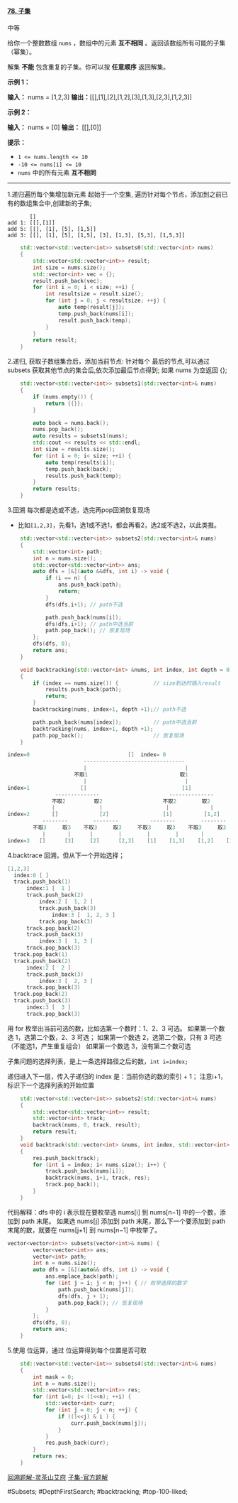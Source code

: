 #### [78. 子集](https://leetcode.cn/problems/subsets/)

中等

给你一个整数数组 `nums` ，数组中的元素 **互不相同** 。返回该数组所有可能的子集（幂集）。

解集 **不能** 包含重复的子集。你可以按 **任意顺序** 返回解集。

**示例 1：**

**输入：** nums = [1,2,3]
**输出：**\[[],[1],[2],[1,2],[3],[1,3],[2,3],[1,2,3]\]

**示例 2：**

**输入：** nums = [0]
**输出：** \[[],[0]\]

**提示：**

- `1 <= nums.length <= 10`
- `-10 <= nums[i] <= 10`
- `nums` 中的所有元素 **互不相同**
---- ----
1.递归遍历每个集增加新元素
起始于一个空集,
遍历针对每个节点，添加到之前已有的数组集合中,创建新的子集;
```
       []
add 1: [[],[1]]
add 5: [[], [1], [5], [1,5]]
add 3: [[], [1], [5], [1,5], [3], [1,3], [5,3], [1,5,3]]
```

```cpp
    std::vector<std::vector<int>> subsets0(std::vector<int> nums)
    {
        std::vector<std::vector<int>> result;
        int size = nums.size();
        std::vector<int> vec = {};
        result.push_back(vec);
        for (int i = 0; i < size; ++i) {
            int resultsize = result.size();
            for (int j = 0; j < resultsize; ++j) {
                auto temp(result[j]);
                temp.push_back(nums[i]);
                result.push_back(temp);
            }
        }
        return result;
    }
```
2.递归, 获取子数组集合后，添加当前节点:
针对每个 最后的节点,可以通过 subsets 获取其他节点的集合后,依次添加最后节点得到;
如果 nums 为空返回 {};
```cpp
    std::vector<std::vector<int>> subsets1(std::vector<int>& nums)
    {
        if (nums.empty()) {
            return {{}};
        }

        auto back = nums.back();
        nums.pop_back();
        auto results = subsets1(nums);
        std::cout << results << std::endl;
        int size = results.size();
        for (int i = 0; i< size; ++i) {
            auto temp(results[i]);
            temp.push_back(back);
            results.push_back(temp);
        }
        return results;
    }
```

3.回溯 每次都是选或不选，选完再pop回溯恢复现场
- 比如`[1,2,3]`，先看1，选1或不选1，都会再看2，选2或不选2，以此类推。
```cpp
    std::vector<std::vector<int>> subsets2(std::vector<int>& nums)
    {
        std::vector<int> path;
        int n = nums.size();
        std::vector<std::vector<int>> ans;
        auto dfs = [&](auto &&dfs, int i) -> void {
            if (i == n) {
                ans.push_back(path);
                return;
            }
            dfs(dfs,i+1); // path不选

            path.push_back(nums[i]);
            dfs(dfs,i+1); // path中选当前
            path.pop_back(); // 恢复现场
        };
        dfs(dfs, 0);
        return ans;
    }
```

```cpp
    void backtracking(std::vector<int> &nums, int index, int depth = 0)
    {
        if (index == nums.size()) {           // size到达时插入result
            results.push_back(path);
            return;
        }
        backtracking(nums, index+1, depth +1);// path不选

        path.push_back(nums[index]);          // path中选当前
        backtracking(nums, index+1, depth +1);
        path.pop_back();                      // 恢复现场
    }
```

```cpp
index=0                               []  index= 0
                        --------------------------------
                        |                               |
                     不取1                             取1
                        |                               |
index=1                []                              [1]
               --------------                      --------------
              不取2         取2                   不取2        取2
              |              |                    |             |
index=2       []             [2]                 [1]          [1,2]
           --------        --------          --------        --------
        不取3     取3    不取3     取3     不取3     取3    不取3     取3
           |       |      |        |        |        |       |        |
index=3   []      [3]     [2]      [2,3]    [1]    [1,3]    [1,2]    [1,2,3]
```

4.backtrace 回溯，但从下一个开始选择；
```c
[1,2,3]
  index:0 [ ]
  track.push_back(1)
      index:1 [  1 ]
      track.push_back(2)
          index:2 [  1, 2 ]
          track.push_back(3)
              index:3 [  1, 2, 3 ]
          track.pop_back(3)
      track.pop_back(2)
      track.push_back(3)
          index:3 [  1, 3 ]
      track.pop_back(3)
  track.pop_back(1)
  track.push_back(2)
      index:2 [  2 ]
      track.push_back(3)
          index:3 [  2, 3 ]
      track.pop_back(3)
  track.pop_back(2)
  track.push_back(3)
      index:3 [  3 ]
      track.pop_back(3)
```
用 for 枚举出当前可选的数，比如选第一个数时：1、2、3 可选。
如果第一个数选 1，选第二个数，2、3 可选；
如果第一个数选 2，选第二个数，只有 3 可选（不能选1，产生重复组合）
如果第一个数选 3，没有第二个数可选

子集问题的选择列表，是上一条选择路径之后的数，`int i=index;`

递归进入下一层，传入子递归的 index 是：当前你选的数的索引 + 1；
注意i+1，标识下一个选择列表的开始位置

```cpp
    std::vector<std::vector<int>> subsets2(std::vector<int>& nums)
    {
        std::vector<std::vector<int>> result;
        std::vector<int> track;
        backtrack(nums, 0, track, result);
        return result;
    }
    void backtrack(std::vector<int> &nums, int index, std::vector<int> &track, std::vector<std::vector<int>> &res)
    {
        res.push_back(track);
        for (int i = index; i< nums.size(); i++) {
            track.push_back(nums[i]);
            backtrack(nums, i+1, track, res);
            track.pop_back();
        }
    }
```

代码解释：dfs 中的 i 表示现在要枚举选 nums[i] 到 nums[n−1] 中的一个数，添加到 path 末尾。
如果选 nums[j] 添加到 path 末尾，那么下一个要添加到 path 末尾的数，就要在 nums[j+1] 到 nums[n−1] 中枚举了。

```cpp
vector<vector<int>> subsets(vector<int>& nums) {
        vector<vector<int>> ans;
        vector<int> path;
        int n = nums.size();
        auto dfs = [&](auto&& dfs, int i) -> void {
            ans.emplace_back(path);
            for (int j = i; j < n; j++) { // 枚举选择的数字
                path.push_back(nums[j]);
                dfs(dfs, j + 1);
                path.pop_back(); // 恢复现场
            }
        };
        dfs(dfs, 0);
        return ans;
    }

```
5.使用 位运算，通过 位运算得到每个位置是否可取
```cpp
    std::vector<std::vector<int>> subsets4(std::vector<int>& nums)
    {
        int mask = 0;
        int n = nums.size();
        std::vector<std::vector<int>> res;
        for (int i=0; i< (1<<n); ++i) {
            std::vector<int> curr;
            for (int j = 0; j < n; ++j) {
                if ((1<<j) & i ) {
                    curr.push_back(nums[j]);
                }
            }
            res.push_back(curr);
        }
        return res;
    }
```

[回溯题解-灵茶山艾府](https://leetcode.cn/problems/subsets/solutions/2059409/hui-su-bu-hui-xie-tao-lu-zai-ci-pythonja-8tkl/)
[子集-官方题解](https://leetcode.cn/problems/subsets/solutions/420294/zi-ji-by-leetcode-solution/)


#Subsets; #DepthFirstSearch; #backtracking; #top-100-liked; 
